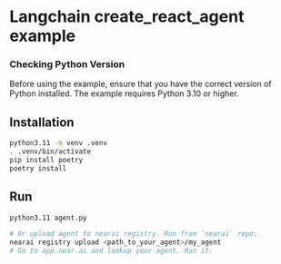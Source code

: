 # Langchain create_react_agent example

### Checking Python Version
Before using the example, ensure that you have the correct version of Python installed. The example requires Python 3.10 or higher.

## Installation
```bash
python3.11 -m venv .venv
. .venv/bin/activate
pip install poetry
poetry install
```

## Run

```bash
python3.11 agent.py

# Or upload agent to nearai registry. Run from `nearai` repo:
nearai registry upload <path_to_your_agent>/my_agent
# Go to app.near.ai and lookup your agent. Run it.
```
